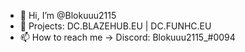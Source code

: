 - 👋 Hi, I’m @Blokuuu2115
- 💼 Projects: DC.BLAZEHUB.EU | DC.FUNHC.EU
- 📫 How to reach me -> Discord: Blokuuu2115_#0094
